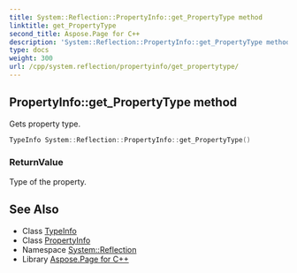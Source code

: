 ```yaml
---
title: System::Reflection::PropertyInfo::get_PropertyType method
linktitle: get_PropertyType
second_title: Aspose.Page for C++
description: 'System::Reflection::PropertyInfo::get_PropertyType method. Gets property type in C++.'
type: docs
weight: 300
url: /cpp/system.reflection/propertyinfo/get_propertytype/
---
```

## PropertyInfo::get_PropertyType method


Gets property type.

```cpp
TypeInfo System::Reflection::PropertyInfo::get_PropertyType()
```


### ReturnValue

Type of the property.

## See Also

* Class [TypeInfo](../../../system/typeinfo/)
* Class [PropertyInfo](../)
* Namespace [System::Reflection](../../)
* Library [Aspose.Page for C++](../../../)
